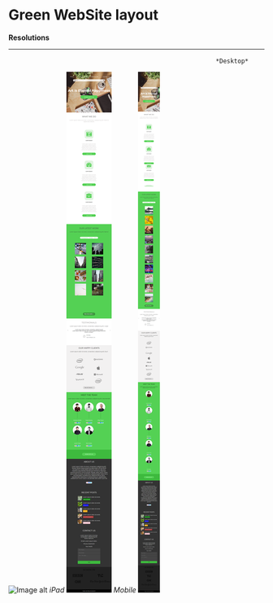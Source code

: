 # Green WebSite layout

**Resolutions**
***** 

                                                             *Desktop*

![Image alt](https://github.com/Konstantin1996/GreenSite/blob/master/preview/screencapture-file-E-WEB-Green-index-html-2018-09-04-19_00_57.png)
*iPad*
![Image alt](https://github.com/Konstantin1996/GreenSite/blob/master/preview/screencapture-file-E-WEB-Green-index-html-2018-09-04-19_19_56.png)
*Mobile*
![Image alt](https://github.com/Konstantin1996/GreenSite/blob/master/preview/screencapture-file-E-WEB-Green-index-html-2018-09-04-19_21_19.png)
